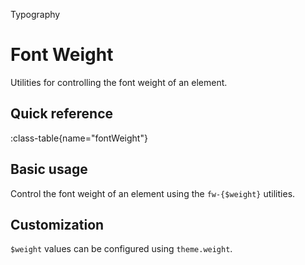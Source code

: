 <span text-primary fw-600>Typography</span>

# Font Weight

Utilities for controlling the font weight of an element.

## Quick reference

:class-table{name="fontWeight"}

## Basic usage

Control the font weight of an element using the `fw-{$weight}` utilities.

## Customization

`$weight` values can be configured using `theme.weight`.
